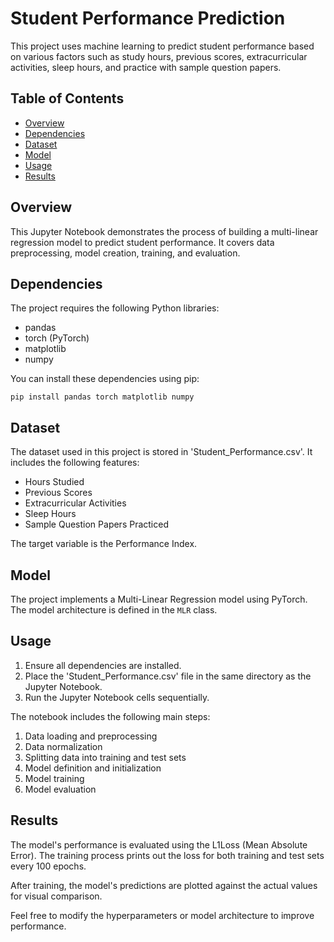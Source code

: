 # Student Performance Prediction

This project uses machine learning to predict student performance based on various factors such as study hours, previous scores, extracurricular activities, sleep hours, and practice with sample question papers.

## Table of Contents
- [Overview](#overview)
- [Dependencies](#dependencies)
- [Dataset](#dataset)
- [Model](#model)
- [Usage](#usage)
- [Results](#results)

## Overview

This Jupyter Notebook demonstrates the process of building a multi-linear regression model to predict student performance. It covers data preprocessing, model creation, training, and evaluation.

## Dependencies

The project requires the following Python libraries:
- pandas
- torch (PyTorch)
- matplotlib
- numpy

You can install these dependencies using pip:

```
pip install pandas torch matplotlib numpy
```

## Dataset

The dataset used in this project is stored in 'Student_Performance.csv'. It includes the following features:
- Hours Studied
- Previous Scores
- Extracurricular Activities
- Sleep Hours
- Sample Question Papers Practiced

The target variable is the Performance Index.

## Model

The project implements a Multi-Linear Regression model using PyTorch. The model architecture is defined in the `MLR` class.

## Usage

1. Ensure all dependencies are installed.
2. Place the 'Student_Performance.csv' file in the same directory as the Jupyter Notebook.
3. Run the Jupyter Notebook cells sequentially.

The notebook includes the following main steps:
1. Data loading and preprocessing
2. Data normalization
3. Splitting data into training and test sets
4. Model definition and initialization
5. Model training
6. Model evaluation

## Results

The model's performance is evaluated using the L1Loss (Mean Absolute Error). The training process prints out the loss for both training and test sets every 100 epochs.

After training, the model's predictions are plotted against the actual values for visual comparison.

Feel free to modify the hyperparameters or model architecture to improve performance.
